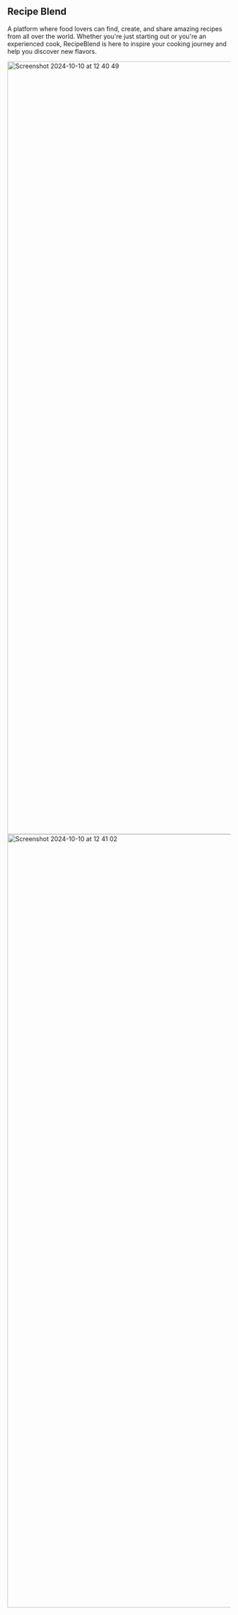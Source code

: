 ## Recipe Blend

A platform where food lovers can find, create, and share amazing recipes from all over the world. 
Whether you're just starting out or you're an experienced cook, RecipeBlend is here to inspire your cooking journey and help you discover new flavors.


<img width="1745" alt="Screenshot 2024-10-10 at 12 40 49" src="https://github.com/user-attachments/assets/bd60f503-1d7d-429d-8494-cf1f6c5988ec">
<img width="1746" alt="Screenshot 2024-10-10 at 12 41 02" src="https://github.com/user-attachments/assets/963d0d35-d9c7-4973-b834-33e85175ec13">
